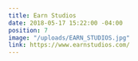 ```yaml
---
title: Earn Studios
date: 2018-05-17 15:22:00 -04:00
position: 7
image: "/uploads/EARN_STUDIOS.jpg"
link: https://www.earnstudios.com/
---
```


